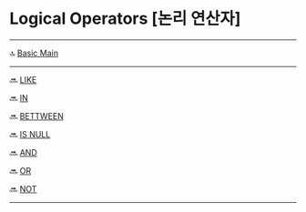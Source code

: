 Logical Operators [논리 연산자]
==========

***
🔝 [Basic Main](./0.%20Basic%20Main.md)
***

🔜 [LIKE](./6.1.%20LIKE.md)

🔜 [IN](./6.2.%20IN.md)

🔜 [BETTWEEN](./6.3.%20BETWEEN.md)

🔜 [IS NULL](./6.4.%20IS%20NULL.md)

🔜 [AND](./6.5.%20AND.md)

🔜 [OR](./6.6.%20OR.md)

🔜 [NOT](./6.7.%20NOT.md)

***